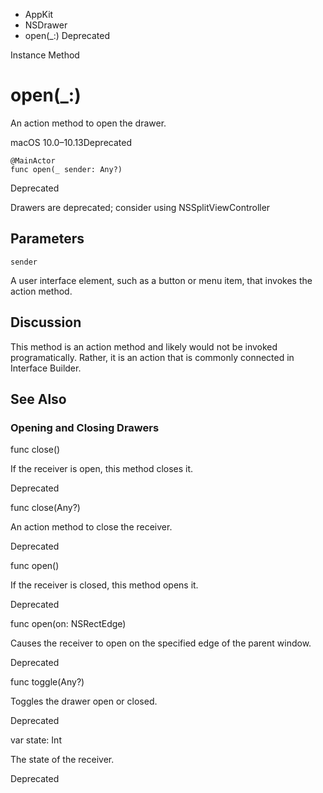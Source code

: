 

- AppKit
- NSDrawer
-  open(\_:) Deprecated

Instance Method

# open(\_:)

An action method to open the drawer.

macOS 10.0–10.13Deprecated

``` source
@MainActor
func open(_ sender: Any?)
```

Deprecated

Drawers are deprecated; consider using NSSplitViewController

## Parameters 

`sender`  

A user interface element, such as a button or menu item, that invokes the action method.

## Discussion

This method is an action method and likely would not be invoked programatically. Rather, it is an action that is commonly connected in Interface Builder.

## See Also

### Opening and Closing Drawers

func close()

If the receiver is open, this method closes it.

Deprecated

func close(Any?)

An action method to close the receiver.

Deprecated

func open()

If the receiver is closed, this method opens it.

Deprecated

func open(on: NSRectEdge)

Causes the receiver to open on the specified edge of the parent window.

Deprecated

func toggle(Any?)

Toggles the drawer open or closed.

Deprecated

var state: Int

The state of the receiver.

Deprecated

